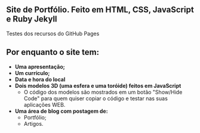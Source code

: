 ## Site de Portfólio. Feito em HTML, CSS, JavaScript e Ruby Jekyll

Testes dos recursos do GitHub Pages

## Por enquanto o site tem:
- **Uma apresentação;**
- **Um currículo;**
- **Data e hora do local**
- **Dois modelos 3D (uma esfera e uma toróide) feitos em JavaScript**
  - O código dos modelos são mostrados em um botão "Show/Hide Code" para quem quiser copiar o código e testar nas suas aplicações WEB.
- **Uma área de blog com postagem de:**
  - Portfólio;
  - Artigos.
